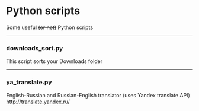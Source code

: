 Python scripts
=============
Some useful ~~(or not)~~ Python scripts

--------------------------------

### downloads_sort.py

This script sorts your Downloads folder

--------------------------------

### ya_translate.py

English-Russian and Russian-English translator (uses Yandex translate API)
http://translate.yandex.ru/
